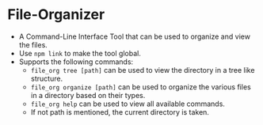 # File-Organizer
* A Command-Line Interface Tool that can be used to organize and view the files.
* Use `npm link` to make the tool global.
* Supports the following commands:
  *  `file_org tree [path]` can be used to view the directory in a tree like structure. 
  *  `file_org organize [path]` can be used to organize the various files in a directory based on their types.
  *  `file_org help` can be used to view all available commands.
  *  If not path is mentioned, the current directory is taken.

